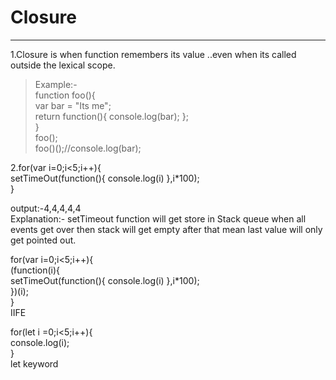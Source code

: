 # Closure
-------

1.Closure is when function remembers its value ..even when its called outside the lexical scope.

>Example:-  
function foo(){  
   var bar = "Its me";  
   return function(){ console.log(bar); };  
}  
foo();  
foo()();//console.log(bar);  


2.for(var i=0;i<5;i++){  
  setTimeOut(function(){ console.log(i) },i*100);  
}  

output:-4,4,4,4,4   
Explanation:- setTimeout function will get store in Stack queue when all events get over then stack will get empty after that mean last   value will only get pointed out.  
  
for(var i=0;i<5;i++){   
 (function(i){  
      setTimeOut(function(){ console.log(i) },i*100);  
   })(i);  
}  
IIFE  
  
for(let i =0;i<5;i++){  
  console.log(i);  
}  
let keyword  

